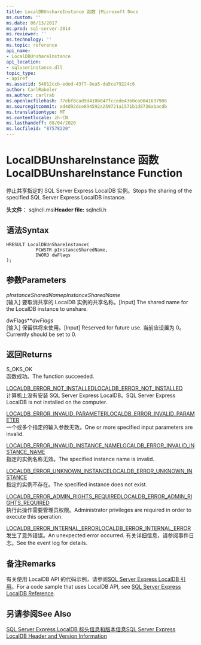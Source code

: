 ```yaml
---
title: LocalDBUnshareInstance 函数 |Microsoft Docs
ms.custom: ''
ms.date: 06/13/2017
ms.prod: sql-server-2014
ms.reviewer: ''
ms.technology: ''
ms.topic: reference
api_name:
- LocalDBUnshareInstance
api_location:
- sqluserinstance.dll
topic_type:
- apiref
ms.assetid: 54012ccb-eded-43f7-8ea5-da5ce79224c6
author: CarlRabeler
ms.author: carlrab
ms.openlocfilehash: 77ebf8cad9d410b047fccede4360ca0041637986
ms.sourcegitcommit: ad4d92dce894592a259721a1571b1d8736abacdb
ms.translationtype: MT
ms.contentlocale: zh-CN
ms.lasthandoff: 08/04/2020
ms.locfileid: "87578220"
---
```

# <a name="localdbunshareinstance-function"></a><span data-ttu-id="acd20-102">LocalDBUnshareInstance 函数</span><span class="sxs-lookup"><span data-stu-id="acd20-102">LocalDBUnshareInstance Function</span></span>
  <span data-ttu-id="acd20-103">停止共享指定的 SQL Server Express LocalDB 实例。</span><span class="sxs-lookup"><span data-stu-id="acd20-103">Stops the sharing of the specified SQL Server Express LocalDB instance.</span></span>  
  
 <span data-ttu-id="acd20-104">**头文件：** sqlncli.msi</span><span class="sxs-lookup"><span data-stu-id="acd20-104">**Header file:** sqlncli.h</span></span>  
  
## <a name="syntax"></a><span data-ttu-id="acd20-105">语法</span><span class="sxs-lookup"><span data-stu-id="acd20-105">Syntax</span></span>  
  
```  
HRESULT LocalDBUnShareInstance(  
           PCWSTR pInstanceSharedName,   
           DWORD dwFlags   
);  
```  
  
## <a name="parameters"></a><span data-ttu-id="acd20-106">参数</span><span class="sxs-lookup"><span data-stu-id="acd20-106">Parameters</span></span>  
 <span data-ttu-id="acd20-107">*pInstanceSharedName*</span><span class="sxs-lookup"><span data-stu-id="acd20-107">*pInstanceSharedName*</span></span>  
 <span data-ttu-id="acd20-108">[输入] 要取消共享的 LocalDB 实例的共享名称。</span><span class="sxs-lookup"><span data-stu-id="acd20-108">[Input] The shared name for the LocalDB instance to unshare.</span></span>  
  
 <span data-ttu-id="acd20-109">dwFlags\*\*</span><span class="sxs-lookup"><span data-stu-id="acd20-109">*dwFlags*</span></span>  
 <span data-ttu-id="acd20-110">[输入] 保留供将来使用。</span><span class="sxs-lookup"><span data-stu-id="acd20-110">[Input] Reserved for future use.</span></span> <span data-ttu-id="acd20-111">当前应设置为 0。</span><span class="sxs-lookup"><span data-stu-id="acd20-111">Currently should be set to 0.</span></span>  
  
## <a name="returns"></a><span data-ttu-id="acd20-112">返回</span><span class="sxs-lookup"><span data-stu-id="acd20-112">Returns</span></span>  
 <span data-ttu-id="acd20-113">S_OK</span><span class="sxs-lookup"><span data-stu-id="acd20-113">S_OK</span></span>  
 <span data-ttu-id="acd20-114">函数成功。</span><span class="sxs-lookup"><span data-stu-id="acd20-114">The function succeeded.</span></span>  
  
 [<span data-ttu-id="acd20-115">LOCALDB_ERROR_NOT_INSTALLED</span><span class="sxs-lookup"><span data-stu-id="acd20-115">LOCALDB_ERROR_NOT_INSTALLED</span></span>](../express-localdb-error-messages/localdb-error-not-installed.md)  
 <span data-ttu-id="acd20-116">计算机上没有安装 SQL Server Express LocalDB。</span><span class="sxs-lookup"><span data-stu-id="acd20-116">SQL Server Express LocalDB is not installed on the computer.</span></span>  
  
 [<span data-ttu-id="acd20-117">LOCALDB_ERROR_INVALID_PARAMETER</span><span class="sxs-lookup"><span data-stu-id="acd20-117">LOCALDB_ERROR_INVALID_PARAMETER</span></span>](../express-localdb-error-messages/localdb-error-invalid-parameter.md)  
 <span data-ttu-id="acd20-118">一个或多个指定的输入参数无效。</span><span class="sxs-lookup"><span data-stu-id="acd20-118">One or more specified input parameters are invalid.</span></span>  
  
 [<span data-ttu-id="acd20-119">LOCALDB_ERROR_INVALID_INSTANCE_NAME</span><span class="sxs-lookup"><span data-stu-id="acd20-119">LOCALDB_ERROR_INVALID_INSTANCE_NAME</span></span>](../express-localdb-error-messages/localdb-error-invalid-instance-name.md)  
 <span data-ttu-id="acd20-120">指定的实例名称无效。</span><span class="sxs-lookup"><span data-stu-id="acd20-120">The specified instance name is invalid.</span></span>  
  
 [<span data-ttu-id="acd20-121">LOCALDB_ERROR_UNKNOWN_INSTANCE</span><span class="sxs-lookup"><span data-stu-id="acd20-121">LOCALDB_ERROR_UNKNOWN_INSTANCE</span></span>](../express-localdb-error-messages/localdb-error-unknown-instance.md)  
 <span data-ttu-id="acd20-122">指定的实例不存在。</span><span class="sxs-lookup"><span data-stu-id="acd20-122">The specified instance does not exist.</span></span>  
  
 [<span data-ttu-id="acd20-123">LOCALDB_ERROR_ADMIN_RIGHTS_REQUIRED</span><span class="sxs-lookup"><span data-stu-id="acd20-123">LOCALDB_ERROR_ADMIN_RIGHTS_REQUIRED</span></span>](../express-localdb-error-messages/localdb-error-admin-rights-required.md)  
 <span data-ttu-id="acd20-124">执行此操作需要管理员权限。</span><span class="sxs-lookup"><span data-stu-id="acd20-124">Administrator privileges are required in order to execute this operation.</span></span>  
  
 [<span data-ttu-id="acd20-125">LOCALDB_ERROR_INTERNAL_ERROR</span><span class="sxs-lookup"><span data-stu-id="acd20-125">LOCALDB_ERROR_INTERNAL_ERROR</span></span>](../express-localdb-error-messages/localdb-error-internal-error.md)  
 <span data-ttu-id="acd20-126">发生了意外错误。</span><span class="sxs-lookup"><span data-stu-id="acd20-126">An unexpected error occurred.</span></span> <span data-ttu-id="acd20-127">有关详细信息，请参阅事件日志。</span><span class="sxs-lookup"><span data-stu-id="acd20-127">See the event log for details.</span></span>  
  
## <a name="remarks"></a><span data-ttu-id="acd20-128">备注</span><span class="sxs-lookup"><span data-stu-id="acd20-128">Remarks</span></span>  
 <span data-ttu-id="acd20-129">有关使用 LocalDB API 的代码示例，请参阅[SQL Server Express LocalDB 引用](../sql-server-express-localdb-reference.md)。</span><span class="sxs-lookup"><span data-stu-id="acd20-129">For a code sample that uses LocalDB API, see [SQL Server Express LocalDB Reference](../sql-server-express-localdb-reference.md).</span></span>  
  
## <a name="see-also"></a><span data-ttu-id="acd20-130">另请参阅</span><span class="sxs-lookup"><span data-stu-id="acd20-130">See Also</span></span>  
 [<span data-ttu-id="acd20-131">SQL Server Express LocalDB 标头信息和版本信息</span><span class="sxs-lookup"><span data-stu-id="acd20-131">SQL Server Express LocalDB Header and Version Information</span></span>](sql-server-express-localdb-header-and-version-information.md)  
  
  

